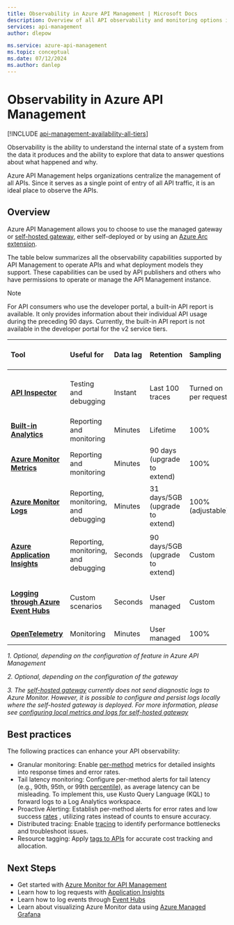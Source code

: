```yaml
---
title: Observability in Azure API Management | Microsoft Docs
description: Overview of all API observability and monitoring options in Azure API Management.
services: api-management
author: dlepow

ms.service: azure-api-management
ms.topic: conceptual
ms.date: 07/12/2024
ms.author: danlep
---
```


# Observability in Azure API Management

[!INCLUDE [api-management-availability-all-tiers](../../includes/api-management-availability-all-tiers.md)]

Observability is the ability to understand the internal state of a system from the data it produces and the ability to explore that data to answer questions about what happened and why. 

Azure API Management helps organizations centralize the management of all APIs. Since it serves as a single point of entry of all API traffic, it is an ideal place to observe the APIs.

## Overview

Azure API Management allows you to choose to use the managed gateway or [self-hosted gateway](self-hosted-gateway-overview.md), either self-deployed or by using an [Azure Arc extension](how-to-deploy-self-hosted-gateway-azure-arc.md).

The table below summarizes all the observability capabilities supported by API Management to operate APIs and what deployment models they support. These capabilities can be used by API publishers and others who have permissions to operate or manage the API Management instance. 

> [!NOTE]
> For API consumers who use the developer portal, a built-in API report is available. It only provides information about their individual API usage during the preceding 90 days. Currently, the built-in API report is not available in the developer portal for the v2 service tiers.
>  
| Tool        | Useful for    | Data lag | Retention | Sampling | Data kind | Supported Deployment Model(s) |
|:------------- |:-------------|:---- |:----|:---- |:--- |:---- |
| **[API Inspector](api-management-howto-api-inspector.md)** | Testing and debugging | Instant | Last 100 traces | Turned on per request | Request traces | Managed, Self-hosted, Azure Arc, Workspace |
| **[Built-in Analytics](monitor-api-management.md#get-api-analytics-in-azure-api-management)** | Reporting and monitoring | Minutes | Lifetime | 100% | Reports and logs | Managed |
| **[Azure Monitor Metrics](monitor-api-management-reference.md#metrics)** | Reporting and monitoring | Minutes | 90 days (upgrade to extend) | 100% | Metrics | Managed, Self-hosted<sup>2</sup>, Azure Arc |
| **[Azure Monitor Logs](monitor-api-management-reference.md#resource-logs)** | Reporting, monitoring, and debugging | Minutes | 31 days/5GB (upgrade to extend) | 100% (adjustable) | Logs | Managed<sup>1</sup>, Self-hosted<sup>3</sup>, Azure Arc<sup>3</sup> |
| **[Azure Application Insights](api-management-howto-app-insights.md)** | Reporting, monitoring, and debugging | Seconds | 90 days/5GB (upgrade to extend) | Custom | Logs, metrics | Managed<sup>1</sup>, Self-hosted<sup>1</sup>, Azure Arc<sup>1</sup>, Workspace<sup>1</sup> |
| **[Logging through Azure Event Hubs](api-management-howto-log-event-hubs.md)** | Custom scenarios | Seconds | User managed | Custom | Custom | Managed<sup>1</sup>, Self-hosted<sup>1</sup>, Azure Arc<sup>1</sup> |
| **[OpenTelemetry](how-to-deploy-self-hosted-gateway-kubernetes-opentelemetry.md#introduction-to-opentelemetry)** | Monitoring | Minutes | User managed | 100% | Metrics | Self-hosted<sup>2</sup> |

*1. Optional, depending on the configuration of feature in Azure API Management*

*2. Optional, depending on the configuration of the gateway*

*3. The [self-hosted gateway](self-hosted-gateway-overview.md) currently does not send diagnostic logs to Azure Monitor. However, it is possible to configure and persist logs locally where the self-hosted gateway is deployed. For more information, please see [configuring local metrics and logs for self-hosted gateway](how-to-configure-local-metrics-logs.md)*

## Best practices

The following practices can enhance your API observability: 
- Granular monitoring: Enable [per-method](https://learn.microsoft.com/azure/api-management/api-management-howto-use-azure-monitor) metrics for detailed insights into response times and error rates.
- Tail latency monitoring: Configure per-method alerts for tail latency (e.g., 90th, 95th, or 99th [percentile](https://learn.microsoft.com/kusto/query/percentiles-aggregation-function)), as average latency can be misleading. To implement this, use Kusto Query Language (KQL) to forward logs to a Log Analytics workspace.
- Proactive Alerting: Establish per-method alerts for error rates and low success [rates](https://learn.microsoft.com/azure/azure-monitor/reference/supported-metrics/microsoft-apimanagement-service-metrics) , utilizing rates instead of counts to ensure accuracy.
- Distributed tracing: Enable [tracing](https://learn.microsoft.com/en-us/azure/api-management/api-management-howto-app-insights?tabs=rest) to identify performance bottlenecks and troubleshoot issues.
- Resource tagging: Apply [tags to APIs](https://learn.microsoft.com/rest/api/apimanagement/tag/assign-to-api) for accurate cost tracking and allocation.

## Next Steps

- Get started with [Azure Monitor for API Management](monitor-api-management.md)
- Learn how to log requests with [Application Insights](api-management-howto-app-insights.md)
- Learn how to log events through [Event Hubs](api-management-howto-log-event-hubs.md) 
- Learn about visualizing Azure Monitor data using [Azure Managed Grafana](monitor-api-management.md#visualize-api-management-monitoring-data-using-a-managed-grafana-dashboard)
